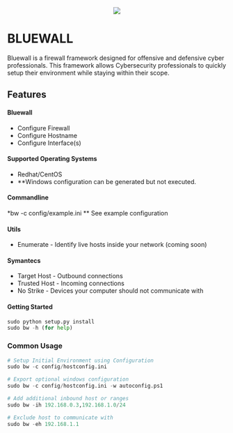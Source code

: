 <center><img src="http://www.iconsdb.com/icons/preview/caribbean-blue/firewall-xxl.png"> </center>

BLUEWALL
======

Bluewall is a firewall framework designed for offensive and defensive cyber professionals.
This framework allows Cybersecurity professionals to quickly setup their environment while 
staying within their scope.

Features
--------
#### Bluewall
*   Configure Firewall
*   Configure Hostname
*   Configure Interface(s)

#### Supported Operating Systems
*   Redhat/CentOS
*	**Windows configuration can be generated but not executed.


#### Commandline
*bw -c config/example.ini
**	See example configuration

#### Utils
*	Enumerate - Identify live hosts inside your network (coming soon)

#### Symantecs
* Target Host - Outbound connections
* Trusted Host - Incoming connections
* No Strike - Devices your computer should not communicate with

#### Getting Started
```python
sudo python setup.py install
sudo bw -h (for help)
```

### Common Usage
```python
# Setup Initial Environment using Configuration
sudo bw -c config/hostconfig.ini

# Export optional windows configuration
sudo bw -c config/hostconfig.ini -w autoconfig.ps1

# Add additional inbound host or ranges
sudo bw -ih 192.168.0.3,192.168.1.0/24

# Exclude host to communicate with
sudo bw -eh 192.168.1.1
```

